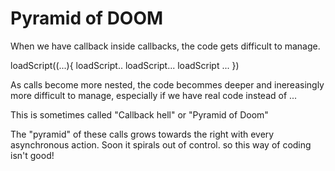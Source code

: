 # Pyramid of DOOM

When we have callback inside callbacks, the code gets difficult to manage.

loadScript((...){
    loadScript..
        loadScript...
            loadScript
                        ...
})

As calls become more nested, the code becommes deeper and inereasingly more difficult to manage,
especially if we have real code instead of ...

This is sometimes called "Callback hell" or "Pyramid of Doom"

The "pyramid" of these calls grows towards the right with every asynchronous action. Soon it spirals out of control. so this way of coding isn't good!


